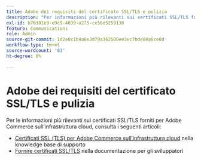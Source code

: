 ```yaml
---
title: Adobe dei requisiti del certificato SSL/TLS e pulizia
description: "Per informazioni più rilevanti sui certificati SSL/TLS forniti per Adobe Commerce sull’infrastruttura cloud, consulta i seguenti articoli:"
exl-id: b76381e9-e9c9-4039-a275-ce56e5259130
feature: Communications
role: Admin
source-git-commit: 1d2e0c1b4a8e3d79a362500ee3ec7bde84a6ce0d
workflow-type: tm+mt
source-wordcount: '81'
ht-degree: 0%

---
```


# Adobe dei requisiti del certificato SSL/TLS e pulizia

Per le informazioni più rilevanti sui certificati SSL/TLS forniti per Adobe Commerce sull’infrastruttura cloud, consulta i seguenti articoli:

* [Certificati SSL (TLS) per Adobe Commerce sull&#39;infrastruttura cloud](/help/how-to/general/ssl-tls-certificates-for-magento-commerce-cloud-faq.md) nella knowledge base di supporto
* [Fornire certificati SSL/TLS](https://devdocs.magento.com/cloud/cdn/configure-fastly.html#provision-ssltls-certificates) nella documentazione per gli sviluppatori
